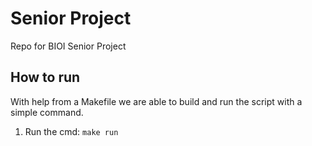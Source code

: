 # Senior Project
 Repo for BIOI Senior Project

## How to run

With help from a Makefile we are able to build and run the script with a simple command.

1. Run the cmd: `make run`
